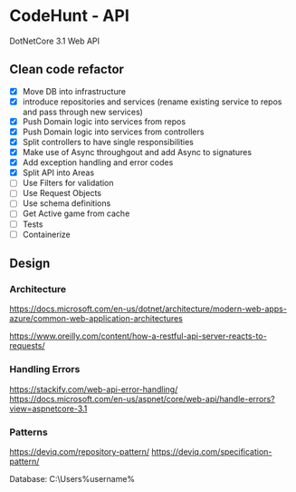 # CodeHunt - API
DotNetCore 3.1 Web API

## Clean code refactor
- [x] Move DB into infrastructure
- [x] introduce repositories and services (rename existing service to repos and pass through new services)
- [x] Push Domain logic into services from repos
- [x] Push Domain logic into services from controllers
- [x] Split controllers to have single responsibilities
- [x] Make use of Async throughgout and add Async to signatures
- [x] Add exception handling and error codes
- [x] Split API into Areas
- [ ] Use Filters for validation
- [ ] Use Request Objects
- [ ] Use schema definitions
- [ ] Get Active game from cache
- [ ] Tests
- [ ] Containerize 

## Design
### Architecture
https://docs.microsoft.com/en-us/dotnet/architecture/modern-web-apps-azure/common-web-application-architectures

https://www.oreilly.com/content/how-a-restful-api-server-reacts-to-requests/

### Handling Errors
https://stackify.com/web-api-error-handling/
https://docs.microsoft.com/en-us/aspnet/core/web-api/handle-errors?view=aspnetcore-3.1

### Patterns
https://deviq.com/repository-pattern/
https://deviq.com/specification-pattern/

Database: C:\Users\%username%